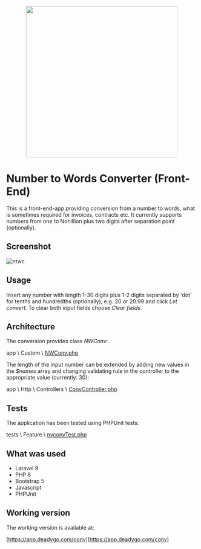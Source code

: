 <p align="center"><a href="https://laravel.com" target="_blank"><img src="https://raw.githubusercontent.com/laravel/art/master/logo-lockup/5%20SVG/2%20CMYK/1%20Full%20Color/laravel-logolockup-cmyk-red.svg" width="400"></a></p>



# Number to Words Converter (Front-End)

This is a front-end-app providing conversion from a number to words, what is sometimes required for invoices, contracts etc. It currently supports numbers from one to Nonillion plus two digits after separation point (optionally).

## Screenshot

![ntwc](resources/assets/images/ntwc.gif)

## Usage
Insert any number with length 1-30 digits plus 1-2 digits separated by 'dot' for tenths and hundredths (optionally), e.g. 20 or 20.99 and click _Let convert_. To clear both input fields choose _Clear fields_.

## Architecture
The conversion provides class _NWConv_:

app \ Custom \ [NWConv.php](/app/Custom/NWConv.php)

The length of the input number can be extended by adding new values in the _$names_ array and changing validating rule in the controller to the appropriate value (currently: 30):

app \ Http \ Controllers \ [ConvController.php](/app/Http/Controllers/ConvController.php)

## Tests
The application has been tested using PHPUnit tests:

tests \ Feature \ [nvconvTest.php](/tests/Feature/nvconvTest.php)

## What was used

- Laravel 9
- PHP 8
- Bootstrap 5
- Javascript
- PHPUnit

## Working version

The working version is available at:

[https://app.deadygo.com/conv](https://app.deadygo.com/conv)
